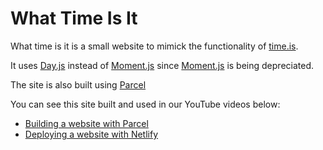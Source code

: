 # What Time Is It
What time is it is a small website to mimick the functionality of [time.is](time.is).

It uses [Day.js](https://github.com/iamkun/dayjs) instead of [Moment.js](https://momentjs.com/) since [Moment.js](https://momentjs.com/) is being depreciated.

The site is also built using [Parcel](https://parceljs.org/)

You can see this site built and used in our YouTube videos below:
- [Building a website with Parcel]()
- [Deploying a website with Netlify]()

